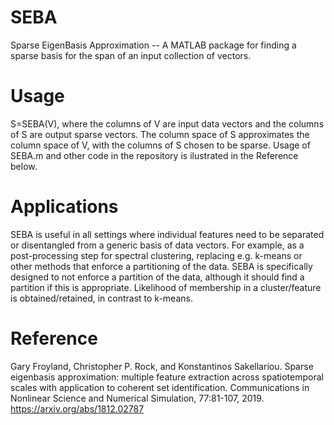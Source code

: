 # SEBA
Sparse EigenBasis Approximation -- A MATLAB package for finding a sparse basis for the span of an input collection of vectors.

# Usage

S=SEBA(V), where the columns of V are input data vectors and the columns of S are output sparse vectors.
The column space of S approximates the column space of V, with the columns of S chosen to be sparse.
Usage of SEBA.m and other code in the repository is ilustrated in the Reference below.

# Applications 

SEBA is useful in all settings where individual features need to be separated or disentangled from a generic basis of data vectors.
For example, as a post-processing step for spectral clustering, replacing e.g. k-means or other methods that enforce a partitioning of the data.  SEBA is specifically designed to not enforce a partition of the data, although it should find a partition if this is appropriate. Likelihood of membership in a cluster/feature is obtained/retained, in contrast to k-means.

# Reference

Gary Froyland, Christopher P. Rock, and Konstantinos Sakellariou.
Sparse eigenbasis approximation: multiple feature extraction across spatiotemporal scales with application to coherent set identification. Communications in Nonlinear Science and Numerical Simulation, 77:81-107, 2019. https://arxiv.org/abs/1812.02787


